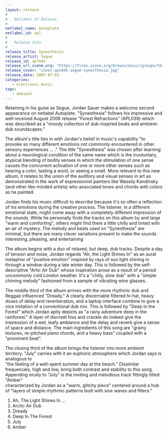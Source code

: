 ```yaml
---
layout: release
#
#   Netlabel of Release
#
netlabel_name: Autoplate
netlabel_id: apl
#
#   Release Info
#
release_title: Synesthesia
release_artist: Segue
release_id: apl045
release_url_scene_org: "https://files.scene.org/browse/music/groups/thinner/autoplate/zip/"
release_cover: "cover-apl045-segue-synesthesia.jpg"
release_date: 2007-07-03
categories:
   - electronic music
tags:
   - ambient
---
```

Retaining in his guise as Segue, Jordan Sauer makes a welcome second appearance
on  netlabel Autoplate. "Synesthesia"  follows his impressive and well 
received August 2006 release "Forest Refractions" (APL039) which was described 
as a "moody collection of dub-inspired beats and ambient-dub soundscapes." 

The album's title ties in with Jordan's belief in music's capability "to 
provoke so many different emotions not commonly encountered in other sensory 
experiences … ."  The title "Synesthesia" was chosen after learning about a 
neurological condition of the same name which is the involuntary, atypical 
blending of bodily senses in which the stimulation of one sense causes the 
concurrent activation of one or more other senses such as hearing a color, 
tasting a word, or seeing a smell.  More relevant to this new album, it relates 
to the union of the auditory and visual senses in art as demonstrated in the 
work of expressionist painters like Wassily Kandinsky (and other like-minded 
artists) who associated tones and chords with colors as he painted.  

Jordan finds his music difficult to describe because it's so often a reflection 
of his emotions during the creative process.  The listener, in a different 
emotional state, might come away with a completely different impression of the 
sounds.  While he personally finds the tracks on this album by and large "warm 
and comforting",  others might find them a little chilly and tinted with an air 
of mystery.  The melody and beats used on "Synesthesia" are minimal, but there 
are many clever variations present to make the sounds interesting, pleasing, 
and entertaining 

The album begins with a duo of relaxed, but deep, dub tracks. Despite a day of 
tension and noise, Jordan regards "Ah, the Light Shines In" as an aural 
metaphor of "positive emotion" inspired by rays of sun light shining in through 
a window during a late winter day.  This is followed by the self-descriptive 
"Artic Air Dub" whose inspiration arose as a result of a period uncommonly cold 
London weather.  It's a "chilly, slow dub" with a "simple chiming melody" 
fashioned from a sample of vibrating wine glasses. 

The middle third of the album arrives with the more rhythmic dub and Reggae 
influenced "Dready."  A clearly discernable filtered hi-hat, heavy doses of 
delay and reverberation, and a laptop interface combine to give a nice imitation 
of a conventional dub mix. This is followed by "Deep in the Forest"  which 
Jordan aptly depicts as "a rainy adventure deep in the rainforest." A layer of 
discreet hiss and crackle do indeed give the impression of a wet, leafy ambiance 
and the delay and reverb give a sense of space and distance. The main ingredients 
of this song are "grainy textures, re-pitched piano chords, and a heavy bass" 
coupled  with a "prominent beat".   

The closing third of the album brings the listener into more ambient territory. 
"July" carries with it an euphoric atmosphere which Jordan says is analogous to  
"the feeling of a well-spent summer day at the beach."  Dissimilar frequencies, 
high and low, bring both contrast and stability to this song.  Appending nicely 
to "July" is the inviting and melodious track fittingly titled "Amber"  
characterized by Jordan as  a "warm, glitchy piece" centered around a hub of 
"layers of simple rhythmic patterns built with sine waves and filters." 

01. Ah, The Light Shines In ...
02. Arctic Air Dub
03. Dready
04. Deep In The Forest
05. July
06. Amber